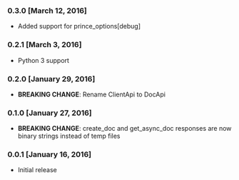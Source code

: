 ### 0.3.0 [March 12, 2016]
* Added support for prince_options[debug]

### 0.2.1 [March 3, 2016]
* Python 3 support

### 0.2.0 [January 29, 2016]
* **BREAKING CHANGE**: Rename ClientApi to DocApi

### 0.1.0 [January 27, 2016]
* **BREAKING CHANGE**: create_doc and get_async_doc responses are now binary strings instead of temp files

### 0.0.1 [January 16, 2016]
* Initial release
